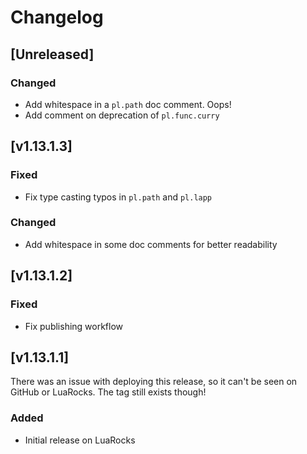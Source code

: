 # Changelog

## [Unreleased]

### Changed

- Add whitespace in a `pl.path` doc comment. Oops!
- Add comment on deprecation of `pl.func.curry`

## [v1.13.1.3]

### Fixed

- Fix type casting typos in `pl.path` and `pl.lapp`

### Changed

- Add whitespace in some doc comments for better readability

## [v1.13.1.2]

### Fixed

- Fix publishing workflow

## [v1.13.1.1]

There was an issue with deploying this release, so it can't be seen on GitHub or LuaRocks. The tag still exists though!

### Added

- Initial release on LuaRocks
